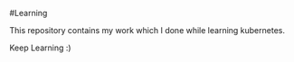 #Learning

This repository contains my work which I done while learning kubernetes.

Keep Learning :)
